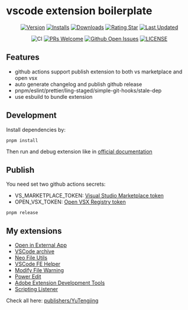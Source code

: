 # vscode extension boilerplate

<div align="center">

[![Version](https://img.shields.io/visual-studio-marketplace/v/YuTengjing.awesome-vscode-extension-boilerplate)](https://marketplace.visualstudio.com/items/YuTengjing.awesome-vscode-extension-boilerplate/changelog) [![Installs](https://img.shields.io/visual-studio-marketplace/i/YuTengjing.awesome-vscode-extension-boilerplate)](https://marketplace.visualstudio.com/items?itemName=YuTengjing.awesome-vscode-extension-boilerplate) [![Downloads](https://img.shields.io/visual-studio-marketplace/d/YuTengjing.awesome-vscode-extension-boilerplate)](https://marketplace.visualstudio.com/items?itemName=YuTengjing.awesome-vscode-extension-boilerplate) [![Rating Star](https://img.shields.io/visual-studio-marketplace/stars/YuTengjing.awesome-vscode-extension-boilerplate)](https://marketplace.visualstudio.com/items?itemName=YuTengjing.awesome-vscode-extension-boilerplate&ssr=false#review-details) [![Last Updated](https://img.shields.io/visual-studio-marketplace/last-updated/YuTengjing.awesome-vscode-extension-boilerplate)](https://github.com/tjx666/awesome-vscode-extension-boilerplate)

![CI](https://github.com/tjx666/awesome-vscode-extension-boilerplate/actions/workflows/ci.yml/badge.svg) [![PRs Welcome](https://img.shields.io/badge/PRs-welcome-brightgreen.svg?style=flat)](http://makeapullrequest.com) [![Github Open Issues](https://img.shields.io/github/issues/tjx666/awesome-vscode-extension-boilerplate)](https://github.com/tjx666/awesome-vscode-extension-boilerplate/issues) [![LICENSE](https://img.shields.io/badge/license-Anti%20996-blue.svg?style=flat-square)](https://github.com/996icu/996.ICU/blob/master/LICENSE)

</div>

## Features

- github actions support publish extension to both vs marketplace and open vsx
- auto generate changelog and publish github release
- pnpm/eslint/prettier/ling-staged/simple-git-hooks/stale-dep
- use esbuild to bundle extension

## Development

Install dependencies by:

```shell
pnpm install
```

Then run and debug extension like in [official documentation](https://code.visualstudio.com/api/get-started/your-first-extension)

## Publish

You need set two github actions secrets:

- VS_MARKETPLACE_TOKEN: [Visual Studio Marketplace token](https://learn.microsoft.com/azure/devops/organizations/accounts/use-personal-access-tokens-to-authenticate)
- OPEN_VSX_TOKEN: [Open VSX Registry token](https://github.com/eclipse/openvsx/wiki/Publishing-Extensions#3-create-an-access-token)

```shell
pnpm release
```

## My extensions

- [Open in External App](https://github.com/tjx666/open-in-external-app)
- [VSCode archive](https://github.com/tjx666/vscode-archive)
- [Neo File Utils](https://github.com/tjx666/vscode-neo-file-utils)
- [VSCode FE Helper](https://github.com/tjx666/vscode-fe-helper)
- [Modify File Warning](https://github.com/tjx666/modify-file-warning)
- [Power Edit](https://github.com/tjx666/power-edit)
- [Adobe Extension Development Tools](https://github.com/tjx666/vscode-adobe-extension-devtools)
- [Scripting Listener](https://github.com/tjx666/scripting-listener)

Check all here: [publishers/YuTengjing](https://marketplace.visualstudio.com/publishers/YuTengjing)
